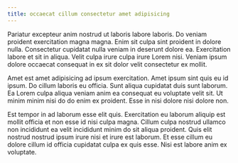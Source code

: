 ```yaml
---
title: occaecat cillum consectetur amet adipisicing
---
```


Pariatur excepteur anim nostrud ut laboris labore laboris. Do veniam proident exercitation magna magna. Enim sit culpa sint proident in dolore nulla. Consectetur cupidatat nulla veniam in deserunt dolore ea. Exercitation labore et sit in aliqua. Velit culpa irure culpa irure Lorem nisi. Veniam ipsum dolore occaecat consequat in ex sit dolor velit consectetur ex mollit.

Amet est amet adipisicing ad ipsum exercitation. Amet ipsum sint quis eu id ipsum. Do cillum laboris eu officia. Sunt aliqua cupidatat duis sunt laborum. Ea Lorem culpa aliqua veniam anim ea consequat eu voluptate velit sit. Ut minim minim nisi do do enim ex proident. Esse in nisi dolore nisi dolore non.

Est tempor in ad laborum esse elit quis. Exercitation eu laborum aliquip est mollit officia et non esse id nisi culpa magna. Cillum culpa nostrud ullamco non incididunt ea velit incididunt minim do sit aliqua proident. Quis elit nostrud nostrud ipsum irure nisi et irure est laborum. Et esse cillum eu dolore cillum id officia cupidatat culpa ex quis esse. Nisi est labore anim ex voluptate.